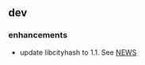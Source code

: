 ## dev ##

### enhancements
  * update libcityhash to 1.1. See [NEWS](http://code.google.com/p/cityhash/source/browse/trunk/NEWS)
